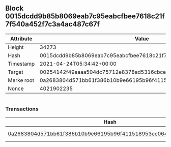 ## Block 0015dcdd9b85b8069eab7c95eabcfbee7618c21f7f540a452f7c3a4ac487c67f

Attribute | Value
--- | ---
Height | 34273
Hash | 0015dcdd9b85b8069eab7c95eabcfbee7618c21f7f540a452f7c3a4ac487c67f
Timestamp | 2021-04-24T05:34:42+00:00
Target | 00254142f49eaaa504dc75712e8378ad5316cbcead634704b3734b6271167cc4
Merke root | 0a2683804d571bb61f386b10b9e66195b96f411518953ee064d9826d1a51c1c0
Nonce | 4021902235

```

```

### Transactions

Hash | Amount
--- | ---
[0a2683804d571bb61f386b10b9e66195b96f411518953ee064d9826d1a51c1c0](0a2683804d571bb61f386b10b9e66195b96f411518953ee064d9826d1a51c1c0.md) | 10.00000000 SKEPTI 
